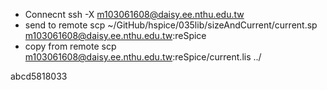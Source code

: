 * Connecnt
ssh -X m103061608@daisy.ee.nthu.edu.tw
*  send to remote
scp ~/GitHub/hspice/035lib/sizeAndCurrent/current.sp m103061608@daisy.ee.nthu.edu.tw:reSpice
* copy from remote
scp  m103061608@daisy.ee.nthu.edu.tw:reSpice/current.lis  ../


abcd5818033
